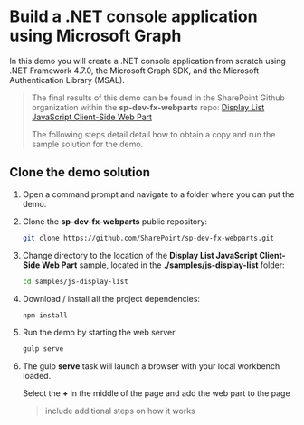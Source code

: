 # Build a .NET console application using Microsoft Graph

In this demo you will create a .NET console application from scratch using .NET Framework 4.7.0, the Microsoft Graph SDK, and the Microsoft Authentication Library (MSAL).

> The final results of this demo can be found in the SharePoint Github organization within the **sp-dev-fx-webparts** repo: [Display List JavaScript Client-Side Web Part](https://github.com/SharePoint/sp-dev-fx-webparts/tree/master/samples/js-display-list)
> 
> The following steps detail detail how to obtain a copy and run the sample solution for the demo.

## Clone the demo solution

1. Open a command prompt and navigate to a folder where you can put the demo.
1. Clone the **sp-dev-fx-webparts** public repository:

    ```bash
    git clone https://github.com/SharePoint/sp-dev-fx-webparts.git
    ```

1. Change directory to the location of the **Display List JavaScript Client-Side Web Part** sample, located in the **./samples/js-display-list** folder:

    ```bash
    cd samples/js-display-list
    ```

1. Download / install all the project dependencies:

    ```bash
    npm install
    ```

1. Run the demo by starting the web server

    ```bash
    gulp serve
    ```

1. The gulp **serve** task will launch a browser with your local workbench loaded.

    Select the **+** in the middle of the page and add the web part to the page

    > include additional steps on how it works